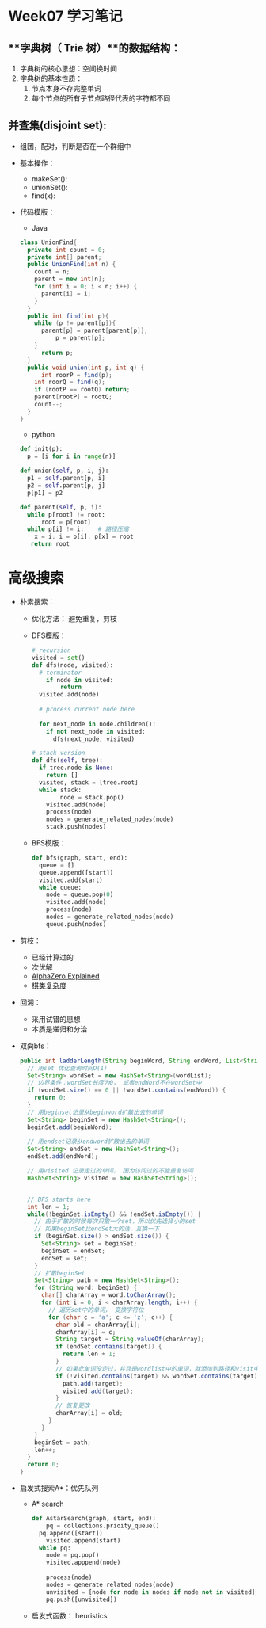#  Week07 学习笔记

## **字典树（ Trie 树）**的数据结构：

1. 字典树的核心思想：空间换时间
2. 字典树的基本性质：
   1. 节点本身不存完整单词
   2. 每个节点的所有子节点路径代表的字符都不同

## **并查集(disjoint set)**:

- 组团，配对，判断是否在一个群组中

- 基本操作： 

  - makeSet():
  - unionSet():
  - find(x):

- 代码模版：

  - Java

  ```java
  class UnionFind{
    private int count = 0;
    private int[] parent;
    public UnionFind(int n) {
      count = n;
      parent = new int[n];
      for (int i = 0; i < n; i++) {
        parent[i] = i;
      }
    }
    public int find(int p){
      while (p != parent[p]){
        parent[p] = parent[parent[p]];
  			p = parent[p];
      }
  		return p;
    }
    public void union(int p, int q) {
     	int roorP = find(p);
      int roorQ = find(q);
      if (rootP == rootQ) return;
      parent[rootP] = rootQ;
      count--;
    }
  }
  ```

  - python 

  ```python
  def init(p):
    p = [i for i in range(n)] 
    
  def union(self, p, i, j):
    p1 = self.parent[p, i]
    p2 = self.parent[p, j]
    p[p1] = p2
  
  def parent(self, p, i):
  	while p[root] != root:
  		root = p[root]	
    while p[i] != i:	# 路径压缩
      x = i; i = p[i]; p[x] = root
     return root 
  ```

  

# 高级搜索

- 朴素搜索：

  - 优化方法： 避免重复，剪枝

  - DFS模版：

    ```python
    # recursion 
    visited = set()
    def dfs(node, visited):
      # terminator 
    	if node in visited:
    		return 
      visited.add(node)
      
      # process current node here 
      
      for next_node in node.children():
        if not next_node in visited:
          dfs(next_node, visited)
    ```

    ```python
    # stack version
    def dfs(self, tree):
      if tree.node is None:
        return []
      visited, stack = [tree.root]
      while stack:
    		node = stack.pop()
        visited.add(node)
      	process(node)
        nodes = generate_related_nodes(node)
        stack.push(nodes)
    ```

    

  - BFS模版：

    ```python
    def bfs(graph, start, end):
      queue = []
      queue.append([start])
      visited.add(start) 
      while queue:
        node = queue.pop(0)
        visited.add(node)
        process(node)
        nodes = generate_related_nodes(node)
        queue.push(nodes)
    ```

- 剪枝：

  - 已经计算过的
  - 次优解
  - [AlphaZero Explained](https://nikcheerla.github.io/deeplearningschool/2018/01/01/AlphaZero-Explained/)
  - [棋类复杂度](https://en.wikipedia.org/wiki/Game_complexity)

- 回溯：

  - 采用试错的思想
  - 本质是递归和分治

- 双向bfs：

  ```java
  public int ladderLength(String beginWord, String endWord, List<String> wordList) {
    // 用set 优化查询时间O(1)
    Set<String> wordSet = new HashSet<String>(wordList);
    // 边界条件：wordSet长度为0， 或者endWord不在wordSet中
    if (wordSet.size() == 0 || !wordSet.contains(endWord)) {
      return 0;
    }
    // 用beginset记录从beginword扩散出去的单词
    Set<String> beginSet = new HashSet<String>();
    beginSet.add(beginWord);
    
    // 用endset记录从endword扩散出去的单词
    Set<String> endSet = new HashSet<String>();
    endSet.add(endWord);
  
    // 用visited 记录走过的单词， 因为访问过的不能重复访问
    HashSet<String> visited = new HashSet<String>();
  
  
    // BFS starts here
    int len = 1;
    while(!beginSet.isEmpty() && !endSet.isEmpty()) {
      // 由于扩散的时候每次只散一个set，所以优先选择小的set
      // 如果beginSet比endSet大的话，互换一下
      if (beginSet.size() > endSet.size()) {
        Set<String> set = beginSet;
        beginSet = endSet;
        endSet = set;
      }
      // 扩散beginSet
      Set<String> path = new HashSet<String>();
      for (String word: beginSet) {
        char[] charArray = word.toCharArray();
        for (int i = 0; i < charArray.length; i++) {
          // 遍历set中的单词， 变换字符位
          for (char c = 'a'; c <= 'z'; c++) {
            char old = charArray[i];
            charArray[i] = c;
            String target = String.valueOf(charArray);
            if (endSet.contains(target)) {
              return len + 1;
            }
            // 如果此单词没走过，并且是wordlist中的单词，就添加到路径和visit中
            if (!visited.contains(target) && wordSet.contains(target)) {
              path.add(target);
              visited.add(target);
            }
            // 恢复更改
            charArray[i] = old;
          }
        }
      }
      beginSet = path;
      len++;
    }
    return 0;
  }
  ```

  

- 启发式搜索A*：优先队列

  - A* search 

    ```python
    def AstarSearch(graph, start, end):
    	pq = collections.prioity_queue() 
      pq.append([start])
    	visited.append(start)
      while pq: 
        node = pq.pop()
        visited.apppend(node) 
       	
        process(node) 
        nodes = generate_related_nodes(node)
        unvisited = [node for node in nodes if node not in visited] 
        pq.push([unvisited])
    ```

  - 启发式函数： heuristics

